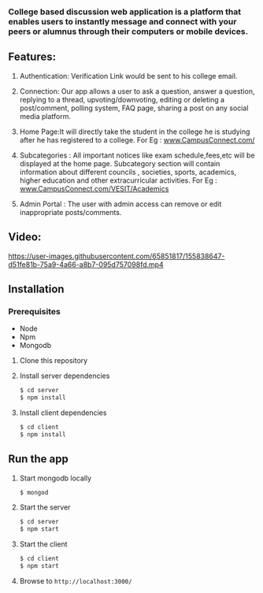 ### College based discussion web application is a platform that enables users to instantly message and connect with your peers or alumnus through their computers or mobile devices.

## Features: 

1. Authentication: Verification Link would be sent to his college email.

2. Connection: Our app allows a  user to ask a question, answer a question, replying to a thread, upvoting/downvoting, editing or deleting a post/comment, polling system, FAQ page, sharing a post on any social media platform.
 
3. Home Page:It will directly take the student in the college he is studying after he has registered to a college. For Eg : www.CampusConnect.com/

4. Subcategories  : All important notices like exam schedule,fees,etc will be displayed at the home page. Subcategory section will contain information about different councils , societies, sports, academics, higher education and other extracurricular activities. For Eg :  www.CampusConnect.com/VESIT/Academics

5. Admin Portal : The user with admin access can remove or edit inappropriate posts/comments.


## Video:

https://user-images.githubusercontent.com/65851817/155838647-d51fe81b-75a9-4a66-a8b7-095d757098fd.mp4



## Installation

### Prerequisites

* Node
* Npm
* Mongodb

1. Clone this repository

2. Install server dependencies
    ```bash
    $ cd server
    $ npm install
    ```
3. Install client dependencies
    ```bash
    $ cd client
    $ npm install
    ```

## Run the app

1. Start mongodb locally
    ```bash
    $ mongod
    ```
2. Start the server
    ```bash
    $ cd server
    $ npm start
    ```
3. Start the client
    ```bash
    $ cd client
    $ npm start
    ```
4. Browse to `http://localhost:3000/`



